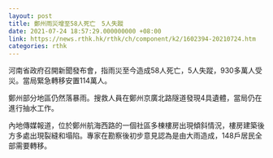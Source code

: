```yaml
---
layout: post
title: 鄭州雨災增至58人死亡　5人失蹤
date: 2021-07-24 18:57:29.000000000 +08:00
link: https://news.rthk.hk/rthk/ch/component/k2/1602394-20210724.htm
categories: rthk
---
```


河南省政府召開新聞發布會，指雨災至今造成58人死亡，5人失蹤，930多萬人受災。當局緊急轉移安置114萬人。

鄭州部分地區仍然落暴雨。搜救人員在鄭州京廣北路隧道發現4具遺體，當局仍在進行抽水工作。

內地傳媒報道，位於鄭州航海西路的一個社區多棟樓房出現傾斜情況，樓房建築後方多處出現裂縫和塌陷。專家在勘察後初步意見認為是由大雨造成，148戶居民全部需要轉移。
